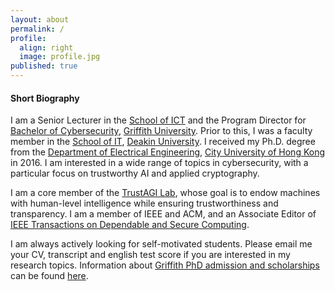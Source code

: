 ```yaml
---
layout: about
permalink: /
profile:
  align: right
  image: profile.jpg
published: true
---
```




#### Short Biography
I am a Senior Lecturer in the [School of ICT](https://www.griffith.edu.au/griffith-sciences/school-information-communication-technology) and the Program Director for [Bachelor of Cybersecurity](https://www.griffith.edu.au/study/degrees/bachelor-of-cyber-security-1677), [Griffith University](https://www.griffith.edu.au/). Prior to this, I was a faculty member in the [School of IT](https://www.deakin.edu.au/information-technology), [Deakin University](https://www.deakin.edu.au/). I received my Ph.D. degree from the [Department of Electrical Engineering](https://www.ee.cityu.edu.hk/), [City University of Hong Kong](https://www.cityu.edu.hk/) in 2016. I am interested in a wide range of topics in cybersecurity,  with a particular focus on trustworthy AI and applied cryptography. 

I am a core member of the [TrustAGI Lab](https://trust-agi.github.io/), whose goal is to endow machines with human-level intelligence while ensuring  trustworthiness and transparency. I am a member of IEEE and ACM, and an Associate Editor of [IEEE Transactions on Dependable and Secure Computing](https://www.computer.org/csdl/journal/tq). 

I am always actively looking for self-motivated students. Please email me your CV, transcript and english test score if you are interested in my research topics. Information about [Griffith PhD admission and scholarships]() can be found [here](). 